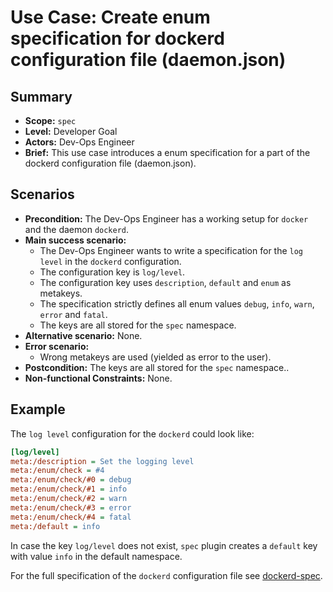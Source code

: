 # Use Case: Create enum specification for dockerd configuration file (daemon.json)

## Summary

- **Scope:** `spec`
- **Level:** Developer Goal
- **Actors:** Dev-Ops Engineer
- **Brief:** This use case introduces a enum specification for a part of the dockerd configuration file (daemon.json).

## Scenarios

- **Precondition:** The Dev-Ops Engineer has a working setup for `docker` and the daemon `dockerd`.
- **Main success scenario:**
  - The Dev-Ops Engineer wants to write a specification for the `log level` in the `dockerd` configuration.
  - The configuration key is `log/level`.
  - The configuration key uses `description`, `default` and `enum` as metakeys.
  - The specification strictly defines all enum values `debug`, `info`, `warn`, `error` and `fatal`.
  - The keys are all stored for the `spec` namespace.
- **Alternative scenario:** None.
- **Error scenario:**
  - Wrong metakeys are used (yielded as error to the user).
- **Postcondition:** The keys are all stored for the `spec` namespace..
- **Non-functional Constraints:** None.

## Example

The `log level` configuration for the `dockerd` could look like:

```ini
[log/level]
meta:/description = Set the logging level
meta:/enum/check = #4
meta:/enum/check/#0 = debug
meta:/enum/check/#1 = info
meta:/enum/check/#2 = warn
meta:/enum/check/#3 = error
meta:/enum/check/#4 = fatal
meta:/default = info
```

In case the key `log/level` does not exist, `spec` plugin creates a `default` key with value `info` in the default namespace.

For the full specification of the `dockerd` configuration file see [dockerd-spec](../../../examples/spec/dockerd.ini).
